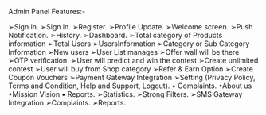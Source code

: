 Admin Panel Features:-

➢Sign in.
➢Sign in.
➢Register.
➢Profile Update.
➢Welcome screen.
➢Push Notification.
➢History.
➢Dashboard.
➢Total category of Products information
➢Total Users
➢UsersInformation
➢Category or Sub Category Information
➢New users
➢User List manages
➢Offer wall will be there
➢OTP verification.
➢User will predict and win the contest
➢Create unlimited contest
➢User will buy from Shop category
➢Refer & Earn Option
➢Create Coupon Vouchers
➢Payment Gateway Integration
➢Setting (Privacy Policy, Terms and
Condition, Help and Support, Logout). •
Complaints. •About us •Mission Vision •
Reports.
➢Statistics.
➢Strong Filters.
➢SMS Gateway Integration
➢Complaints.
➢Reports.